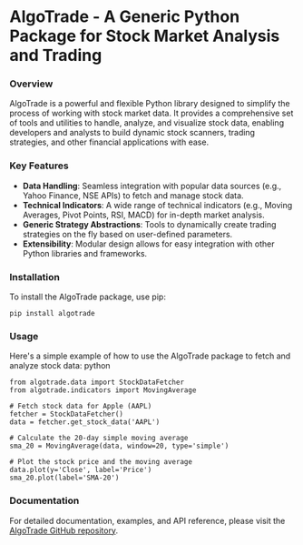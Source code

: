 # AlgoTrade - A Generic Python Package for Stock Market Analysis and Trading

### Overview

AlgoTrade is a powerful and flexible Python library designed to simplify the process of working with stock market data. It provides a comprehensive set of tools and utilities to handle, analyze, and visualize stock data, enabling developers and analysts to build dynamic stock scanners, trading strategies, and other financial applications with ease.


### Key Features
- <b>Data Handling</b>: Seamless integration with popular data sources (e.g., Yahoo Finance, NSE APIs) to fetch and manage stock data.
- <b>Technical Indicators</b>: A wide range of technical indicators (e.g., Moving Averages, Pivot Points, RSI, MACD) for in-depth market analysis.
- <b>Generic Strategy Abstractions</b>: Tools to dynamically create trading strategies on the fly based on user-defined parameters.
- <b>Extensibility</b>: Modular design allows for easy integration with other Python libraries and frameworks.


### Installation
To install the AlgoTrade package, use pip:

```
pip install algotrade
```

### Usage

Here's a simple example of how to use the AlgoTrade package to fetch and analyze stock data:
python

```
from algotrade.data import StockDataFetcher
from algotrade.indicators import MovingAverage

# Fetch stock data for Apple (AAPL)
fetcher = StockDataFetcher()
data = fetcher.get_stock_data('AAPL')

# Calculate the 20-day simple moving average
sma_20 = MovingAverage(data, window=20, type='simple')

# Plot the stock price and the moving average
data.plot(y='Close', label='Price')
sma_20.plot(label='SMA-20')
```

### Documentation

For detailed documentation, examples, and API reference, please visit the [AlgoTrade GitHub repository](https://github.com/sharmasourab93/AlgoTrade).